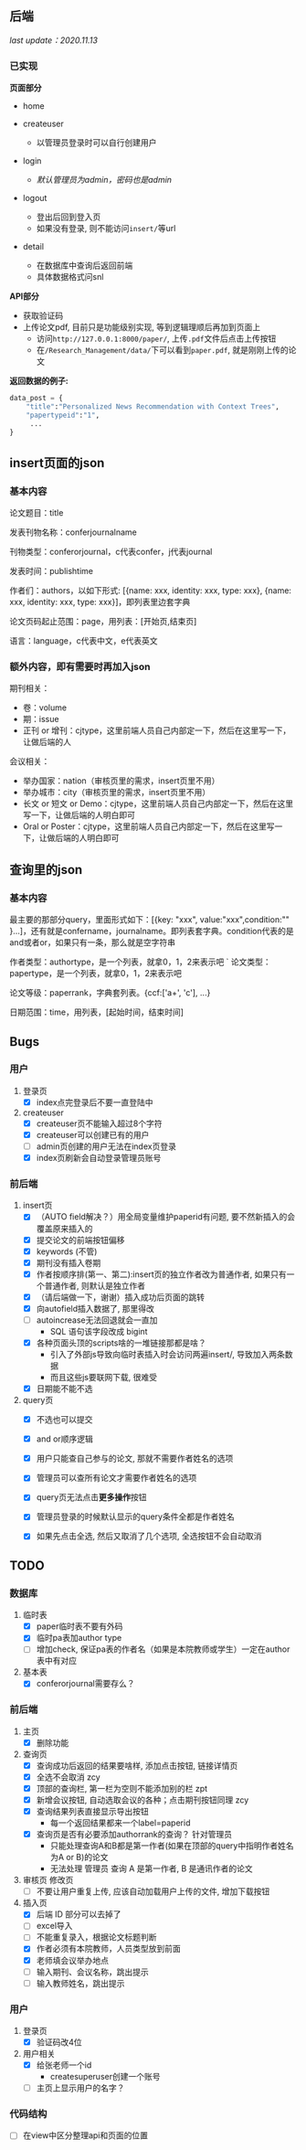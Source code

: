 ## 后端

*last update：2020.11.13*

### 已实现

**页面部分**

- home

- createuser
  - 以管理员登录时可以自行创建用户

- login
  - *默认管理员为admin，密码也是admin*

- logout
  - 登出后回到登入页
  - 如果没有登录, 则不能访问`insert/`等url

- detail
  - 在数据库中查询后返回前端
  - 具体数据格式问snl

**API部分**

- 获取验证码
- 上传论文pdf, 目前只是功能级别实现, 等到逻辑理顺后再加到页面上
  - 访问`http://127.0.0.1:8000/paper/`, 上传`.pdf`文件后点击上传按钮
  - 在`/Research_Management/data/`下可以看到`paper.pdf`, 就是刚刚上传的论文


**返回数据的例子:**
```python
data_post = {
    "title":"Personalized News Recommendation with Context Trees",
    "papertypeid":"1",
     ...
}
```

## insert页面的json

### 基本内容

论文题目：title

发表刊物名称：conferjournalname

刊物类型：conferorjournal，c代表confer，j代表journal

发表时间：publishtime

作者们：authors，以如下形式: [{name: xxx, identity: xxx, type: xxx}, {name: xxx, identity: xxx, type: xxx}]，即列表里边套字典

论文页码起止范围：page，用列表：[开始页,结束页]

语言：language，c代表中文，e代表英文

### 额外内容，即有需要时再加入json

期刊相关：
- 卷：volume
- 期：issue
- 正刊 or 增刊：cjtype，这里前端人员自己内部定一下，然后在这里写一下，让做后端的人

会议相关：
- 举办国家：nation（审核页里的需求，insert页里不用）
- 举办城市：city（审核页里的需求，insert页里不用）
- 长文 or 短文 or Demo：cjtype，这里前端人员自己内部定一下，然后在这里写一下，让做后端的人明白即可
- Oral or Poster：cjtype，这里前端人员自己内部定一下，然后在这里写一下，让做后端的人明白即可


## 查询里的json

### 基本内容

最主要的那部分query，里面形式如下：[{key: "xxx", value:"xxx",condition:"" }...]，还有就是confername，journalname。即列表套字典。condition代表的是and或者or，如果只有一条，那么就是空字符串

作者类型：authortype，是一个列表，就拿0，1，2来表示吧
`
论文类型：papertype，是一个列表，就拿0，1，2来表示吧

论文等级：paperrank，字典套列表。{ccf:['a+', 'c'], ...}

日期范围：time，用列表，[起始时间，结束时间]


## Bugs

### 用户 
1. 登录页
   - [x] index点完登录后不要一直登陆中
2. createuser
   - [x] createuser页不能输入超过8个字符
   - [x] createuser可以创建已有的用户
   - [ ] admin页创建的用户无法在index页登录
   - [x] index页刷新会自动登录管理员账号

### 前后端
1. insert页
   - [x] （AUTO field解决？）用全局变量维护paperid有问题, 要不然新插入的会覆盖原来插入的
   - [x] 提交论文的前端按钮偏移
   - [x] keywords (不管)
   - [x] 期刊没有插入卷期
   - [x] 作者按顺序排(第一、第二):insert页的独立作者改为普通作者, 如果只有一个普通作者, 则默认是独立作者
   - [x] （请后端做一下，谢谢）插入成功后页面的跳转
   - [x] 向autofield插入数据了, 那里得改
   - [ ] autoincrease无法回退就会一直加
      - SQL 语句该字段改成 bigint
   - [x] 各种页面头顶的scripts啥的一堆链接那都是啥？
      - 引入了外部js导致向临时表插入时会访问两遍insert/, 导致加入两条数据
      - 而且这些js要联网下载, 很难受
   - [x] 日期能不能不选

2. query页
   - [x] 不选也可以提交
   - [x] and or顺序逻辑
   - [x] 用户只能查自己参与的论文, 那就不需要作者姓名的选项
   - [x] 管理员可以查所有论文才需要作者姓名的选项
   - [x] query页无法点击**更多操作**按钮     
   - [x] 管理员登录的时候默认显示的query条件全都是作者姓名
   - [x] 如果先点击全选, 然后又取消了几个选项, 全选按钮不会自动取消


## TODO
### 数据库
1. 临时表
   - [x] paper临时表不要有外码
   - [x] 临时pa表加author type
   - [ ] 增加check, 保证pa表的作者名（如果是本院教师或学生）一定在author表中有对应

2. 基本表
   - [x] conferorjournal需要存么？

### 前后端
1. 主页
   - [x] 删除功能

2. 查询页
   - [x] 查询成功后返回的结果要啥样, 添加点击按钮, 链接详情页
   - [x] 全选不会取消 zcy
   - [x] 顶部的查询栏, 第一栏为空则不能添加别的栏 zpt
   - [x] 新增会议按钮, 自动选取会议的各种；点击期刊按钮同理 zcy
   - [x] 查询结果列表直接显示导出按钮
      - 每一个返回结果都来一个label=paperid
   - [x] 查询页是否有必要添加authorrank的查询？ 针对管理员
     - 只能处理查询A和B都是第一作者(如果在顶部的query中指明作者姓名为A or B)的论文
     - 无法处理 管理员 查询 A 是第一作者, B 是通讯作者的论文

3. 审核页 修改页
   - [ ] 不要让用户重复上传, 应该自动加载用户上传的文件, 增加下载按钮

4. 插入页 
   - [x] 后端 ID 部分可以去掉了
   - [ ] excel导入
   - [ ] 不能重复录入，根据论文标题判断
   - [x] 作者必须有本院教师，人员类型放到前面
   - [x] 老师填会议举办地点
   - [ ] 输入期刊、会议名称，跳出提示
   - [ ] 输入教师姓名，跳出提示

### 用户
1. 登录页
   - [x] 验证码改4位
2. 用户相关
   - [x] 给张老师一个id
      - createsuperuser创建一个账号
   - [ ] 主页上显示用户的名字？

### 代码结构
- [ ] 在view中区分整理api和页面的位置